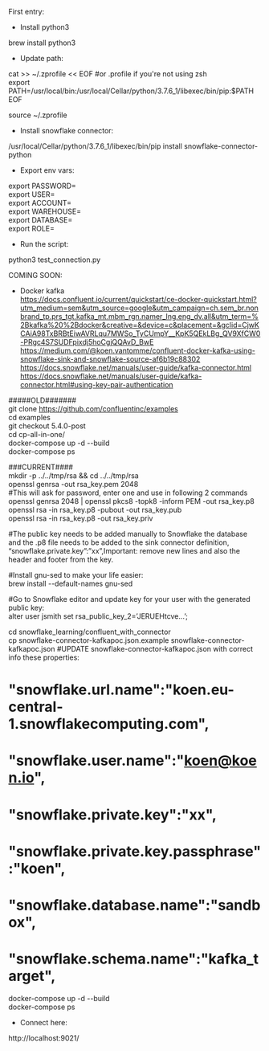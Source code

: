 First entry:  
  
- Install python3  
  
brew install python3  
  
- Update path:  
  
cat >> ~/.zprofile << EOF  #or .profile if you're not using zsh  
export PATH=/usr/local/bin:/usr/local/Cellar/python/3.7.6_1/libexec/bin/pip:\$PATH  
EOF  
  
source ~/.zprofile  
  
- Install snowflake connector:  
  
/usr/local/Cellar/python/3.7.6_1/libexec/bin/pip install snowflake-connector-python  
  
- Export env vars:  
  
export PASSWORD=  
export USER=  
export ACCOUNT=  
export WAREHOUSE=  
export DATABASE=  
export ROLE=  
  
- Run the script:  
  
python3 test_connection.py  
  
  
COMING SOON:  
  
- Docker kafka  
https://docs.confluent.io/current/quickstart/ce-docker-quickstart.html?utm_medium=sem&utm_source=google&utm_campaign=ch.sem_br.nonbrand_tp.prs_tgt.kafka_mt.mbm_rgn.namer_lng.eng_dv.all&utm_term=%2Bkafka%20%2Bdocker&creative=&device=c&placement=&gclid=CjwKCAiA98TxBRBtEiwAVRLqu7MWSo_TyCUmpY__KpK5QEkLBg_QV9XfCW0-PRgc4S7SUDFpixdj5hoCgjQQAvD_BwE  
https://medium.com/@koen.vantomme/confluent-docker-kafka-using-snowflake-sink-and-snowflake-source-af6b19c88302  
https://docs.snowflake.net/manuals/user-guide/kafka-connector.html  
https://docs.snowflake.net/manuals/user-guide/kafka-connector.html#using-key-pair-authentication  
  
#####OLD#######  
git clone https://github.com/confluentinc/examples  
cd examples  
git checkout 5.4.0-post  
cd cp-all-in-one/  
docker-compose up -d --build  
docker-compose ps  
  
###CURRENT####  
mkdir -p ../../tmp/rsa && cd ../../tmp/rsa  
openssl genrsa -out rsa_key.pem 2048  
#This will ask for password, enter one and use in following 2 commands  
openssl genrsa 2048 | openssl pkcs8 -topk8 -inform PEM -out rsa_key.p8  
openssl rsa -in rsa_key.p8 -pubout -out rsa_key.pub  
openssl rsa -in rsa_key.p8 -out rsa_key.priv  
  
#The public key needs to be added manually to Snowflake the database and the .p8 file needs to be added to the sink connector definition, “snowflake.private.key”:”xx”,Important: remove new lines and also the header and footer from the key.  
  
#Install gnu-sed to make your life easier:  
brew install --default-names gnu-sed   
  
#Go to Snowflake editor and update key for your user with the generated public key:  
alter user jsmith set rsa_public_key_2=’JERUEHtcve…’;  
  
cd  snowflake_learning/confluent_with_connector  
cp snowflake-connector-kafkapoc.json.example snowflake-connector-kafkapoc.json
#UPDATE snowflake-connector-kafkapoc.json with correct info these properties:  
#    "snowflake.url.name":"koen.eu-central-1.snowflakecomputing.com",  
#    "snowflake.user.name":"koen@koen.io",  
#    "snowflake.private.key":"xx",  
#    "snowflake.private.key.passphrase":"koen",  
#    "snowflake.database.name":"sandbox",  
#    "snowflake.schema.name":"kafka_target",  
docker-compose up -d --build  
docker-compose ps  
  
- Connect here:  
  
http://localhost:9021/  

